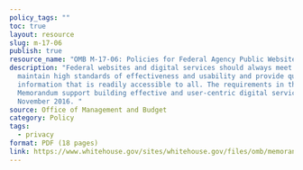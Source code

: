 ```yaml
---
policy_tags: ""
toc: true
layout: resource
slug: m-17-06
publish: true
resource_name: "OMB M-17-06: Policies for Federal Agency Public Websites and Digital Services"
description: "Federal websites and digital services should always meet and
  maintain high standards of effectiveness and usability and provide quality
  information that is readily accessible to all. The requirements in this
  Memorandum support building effective and user-centric digital services. Dated
  November 2016. "
source: Office of Management and Budget
category: Policy
tags:
  - privacy
format: PDF (18 pages)
link: https://www.whitehouse.gov/sites/whitehouse.gov/files/omb/memoranda/2017/m-17-06.pdf
---
```

